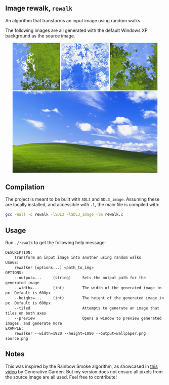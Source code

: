 ## Image rewalk, `rewalk`

An algorithm that transforms an input image using random walks.

The following images are all generated with the default Windows XP background as the source image.

<center>
<img src="./img/post-1.png" width=150>
<img src="./img/post-2.png" width=150>
<img src="./img/post-3.png" width=150>

<img src="./img/pre.png" width=458>
</center>

## Compilation

The project is meant to be built with `SDL3` and `SDL3_image`. Assuming these are locally installed, and accessible with `-l`, the main file is compiled with:
```sh
gcc -Wall -o rewalk -lSDL3 -lSDL3_image -lm rewalk.c
```

## Usage

Run `./rewalk` to get the following help message:
```
DESCRIPTION:
    Transform an input image into another using random walks
USAGE:
    rewalker [options...] <path_to_img>
OPTIONS:
    --output=...     (string)     Sets the output path for the generated image
    --width=...      (int)        The width of the generated image in px. Default is 600px
    --height=...     (int)        The height of the generated image in px. Default is 600px
    --tiled                       Attempts to generate an image that tiles on both axes
    --preview                     Opens a window to preview generated images, and generate more
EXAMPLE:
    rewalker --width=1920 --height=1080 --output=wallpaper.png source.png
```

## Notes

This was inspired by the Rainbow Smoke algorithm, as showcased in [this video](https://www.youtube.com/watch?v=dVQDYne8Bkc) by Generative Garden. But my version does not ensure all pixels from the source image are all used. Feel free to contribute!
